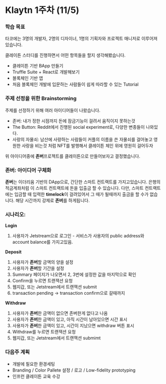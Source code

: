 # Klaytn  1주차 (11/5)

### 학습 목표

타코에는 3명의 개발자, 2명의 디자이너, 1명의 기획자와 프로젝트 매니저로 이루어져있습니다.

클레이튼 스터디를 진행하면서 어떤 항목들을 할지 생각해봤습니다.
- 클레이튼 기반 BApp 만들기
- Truffle Suite + React로 개발해보기
- 블록체인 기반 앱 
- 처음 블록체인 개발에 입문하는 사람들이 쉽게 따라할 수 있는 Tutorial 


### 주제 선정을 위한 Brainstorming

주제를 선정하기 위해 여러 아이디어들이 나왔습니다.
- 존버: 내가 정한 시점까지 돈에 잠금기능이 걸려서 움직이지 못하는것
- The Button: Reddit에서 진행된 social experiment로, 다양한 변종들이 나와있다.
- 사랑의 자물쇠: 남산에 사랑하는 사람들이 커플의 이름을 쓴 자물쇠를 걸어놓고 영원한 사랑을 비는것 처럼 NFT를 발행해서 클레이튼 체인 위에 영원히 걸어두자

위 아이디어중에 **존버**프로젝트를 클레이튼으로 만들어보자고 결정했습니다.


### 존버: 아이디어 구체화

**존버**는 이더리움 기반의 DApp으로, 간단한 스마트 컨트랙트를 가지고있습니다.
은행의 적금계좌처럼 이 스마트 컨트랙트에 돈을 입출금 할 수 있습니다.
다만, 스마트 컨트랙트에는 입금할 때 입력한 **timelock**이 걸려있어서 그 때가 될때까지 출금을 할 수가 없습니다.
해당 시간까지 강제로 **존버**를 하게됩니다.


### 시나리오: 
**Login**
1. 사용자가 Jetstream으로 로그인 - 서비스가 사용자의 public address와 account balance를 가지고있음.

**Deposit**
1. 사용자가 **존버**할 금액의 양을 설정
2. 사용자가 **존버**할 기간을 설정
3. Summary 페이지가 나오면서 2, 3번에 설정한 값을 마지막으로 확인
4. Confirm을 누르면 트랜잭션 요청
5. 웹지갑, 또는 Jetstream에서 트랜잭션 submit
6. transaction pending -> transaction confirm으로 갈때까지 

**Withdraw**
1. 사용자가 **존버**한 금액이 없으면 존버한게 없다고 나옴
2. 사용자가 **존버**한 금액이 있고, 아직 시간이 남아있으면 시간 표시
3. 사용자가 **존버**한 금액이 있고, 시간이 지났으면 withdraw 버튼 표시
4. Withdraw를 누르면 트랜잭션 요청
5. 웹지갑, 또는 Jetstream에서 트랜잭션 submimt


### 다음주 계획
- 개발에 필요한 환경세팅
- Branding / Color Pallete 설정 / 로고 / Low-fidelity prototyping
- 인프런 클레이튼 교육 수강
